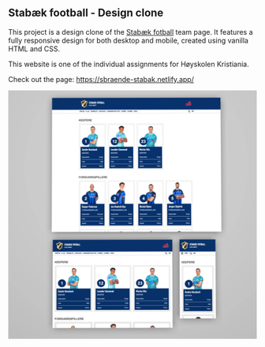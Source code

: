 ## Stabæk football - Design clone

This project is a design clone of the [Stabæk fotball](https://www.stabak.no/lag) team page. It features a fully responsive design for both desktop and mobile, created using vanilla HTML and CSS.

This website is one of the individual assignments for Høyskolen Kristiania.

Check out the page: https://sbraende-stabak.netlify.app/

![screenshot webpage](src/assets/images/screenshots/presentation.webp)
